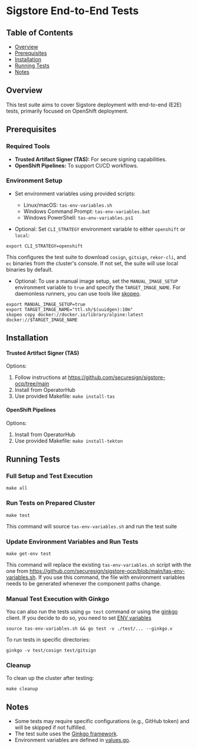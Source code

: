 # Sigstore End-to-End Tests

## Table of Contents
- [Overview](#overview)
- [Prerequisites](#prerequisites)
- [Installation](#installation)
- [Running Tests](#running-tests)
- [Notes](#notes)
  
## Overview
This test suite aims to cover Sigstore deployment with end-to-end (E2E) tests, primarily focused on OpenShift deployment.

## Prerequisites
### Required Tools

- **Trusted Artifact Signer (TAS):** For secure signing capabilities.  
- **OpenShift Pipelines:** To support CI/CD workflows.  

### Environment Setup

- Set environment variables using provided scripts:

  - Linux/macOS: `tas-env-variables.sh`
  - Windows Command Prompt: `tas-env-variables.bat`
  - Windows PowerShell: `tas-env-variables.ps1`


- Optional: Set `CLI_STRATEGY` environment variable to either `openshift` or `local`:
```
export CLI_STRATEGY=openshift
```
This configures the test suite to download `cosign`, `gitsign`, `rekor-cli`, and `ec` binaries from the cluster's console. If not set, the suite will use local binaries by default.

- Optional: To use a manual image setup, set the `MANUAL_IMAGE_SETUP` environment variable to `true` and specify the `TARGET_IMAGE_NAME`. For daemonless runners, you can use tools like [skopeo](https://github.com/containers/skopeo).
```
export MANUAL_IMAGE_SETUP=true
export TARGET_IMAGE_NAME="ttl.sh/$(uuidgen):10m"
skopeo copy docker://docker.io/library/alpine:latest docker://$TARGET_IMAGE_NAME
```
## Installation
#### Trusted Artifact Signer (TAS)
Options:

1. Follow instructions at https://github.com/securesign/sigstore-ocp/tree/main
2. Install from OperatorHub
3. Use provided Makefile: `make install-tas`

#### OpenShift Pipelines
Options:

1. Install from OperatorHub
2. Use provided Makefile: `make install-tekton`

## Running Tests
### Full Setup and Test Execution
```
make all
```

### Run Tests on Prepared Cluster
```
make test
```
This command will source `tas-env-variables.sh` and run the test suite

### Update Environment Variables and Run Tests
```
make get-env test
```
This command will replace the existing `tas-env-variables.sh` script with the one from https://github.com/securesign/sigstore-ocp/blob/main/tas-env-variables.sh. If you use this command, the file with environment variables needs to be generated whenever the component paths change.

### Manual Test Execution with Ginkgo
You can also run the tests using `go test` command or using the [ginkgo](https://onsi.github.io/ginkgo/#installing-ginkgo) client.
If you decide to do so, you need to set [ENV variables](#environment-setup)
```
source tas-env-variables.sh && go test -v ./test/... --ginkgo.v
```
To run tests in specific directories:
```
ginkgo -v test/cosign test/gitsign
```

### Cleanup
To clean up the cluster after testing:
```
make cleanup
```

## Notes

- Some tests may require specific configurations (e.g., GitHub token) and will be skipped if not fulfilled.
- The test suite uses the [Ginkgo framework](https://onsi.github.io/ginkgo/).
- Environment variables are defined in [values.go](pkg/api/values.go).

